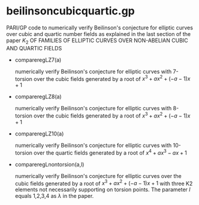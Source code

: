 # beilinsoncubicquartic.gp
PARI/GP code to numerically verify Beilinson's conjecture for elliptic curves over cubic and quartic number fields as explained in the last section of the paper $K_2$ OF FAMILIES OF ELLIPTIC CURVES OVER NON-ABELIAN
CUBIC AND QUARTIC FIELDS

* compareregLZ7(a) 

  numerically verify Beilinson's conjecture for elliptic curves with 7-torsion over the cubic fields generated by a root of $x^3+ax^2+(-a-1)x+1$

* compareregLZ8(a) 

  numerically verify Beilinson's conjecture for elliptic curves with 8-torsion over the cubic fields generated by a root of $x^3+ax^2+(-a-1)x+1$

* compareregLZ10(a) 

  numerically verify Beilinson's conjecture for elliptic curves with 10-torsion over the quartic fields generated by a root of $x^4+ax^3-ax+1$

* compareregLnontorsion(a,l) 

  numerically verify Beilinson's conjecture for elliptic curves over the cubic fields generated by a root of $x^3+ax^2+(-a-1)x+1$ with three K2 elements not necessarily supporting on torsion points. The parameter $l$ equals 1,2,3,4 as $\lambda$ in the paper.
